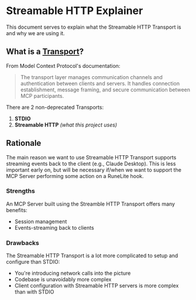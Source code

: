 # Streamable HTTP Explainer

This document serves to explain what the Streamable HTTP Transport is and why we are using it.

## What is a [Transport](https://modelcontextprotocol.io/docs/learn/architecture#transport-layer)?

From Model Context Protocol's documentation:
> The transport layer manages communication channels and authentication between clients 
> and servers. It handles connection establishment, message framing, and secure communication 
> between MCP participants.

There are 2 non-deprecated Transports:
1. **STDIO**
2. **Streamable HTTP** _(what this project uses)_

## Rationale
The main reason we want to use Streamable HTTP Transport supports streaming events back 
to the client (e.g., Claude Desktop). This is less important early on, but will be necessary
if/when we want to support the MCP Server performing some action on a RuneLite hook.

### Strengths
An MCP Server built using the Streamble HTTP Transport offers many benefits:
- Session management
- Events-streaming back to clients

### Drawbacks
The Streamable HTTP Transport is a lot more complicated to setup and configure than STDIO:
- You're introducing network calls into the picture
- Codebase is unavoidably more complex
- Client configuration with Streamable HTTP servers is more complex than with STDIO
